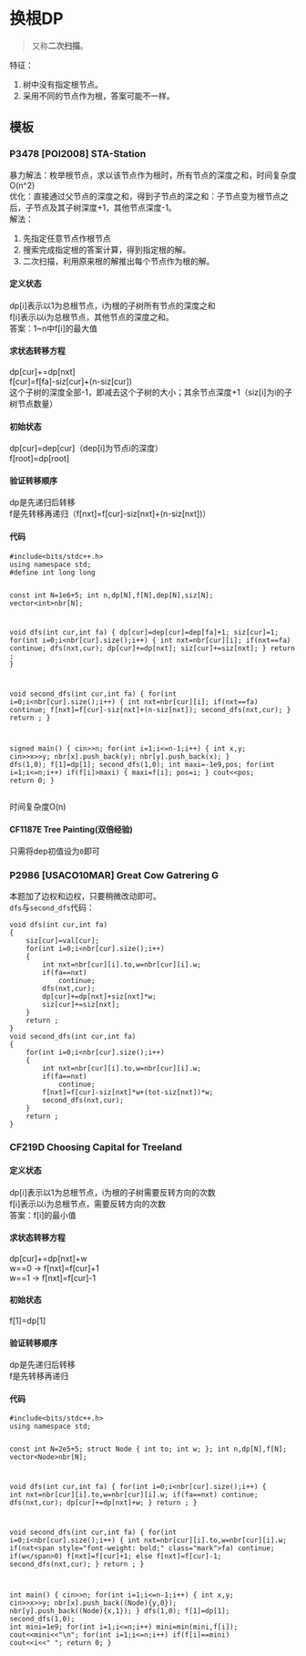 <h1>换根DP</h1>
<blockquote>
<p>又称<strong>二次扫描</strong>。</p>
</blockquote>
<p>特征：</p>
<ol>
<li>树中没有指定根节点。</li>
<li>采用不同的节点作为根，答案可能不一样。</li>
</ol>
<h2>模板</h2>
<h3>P3478 [POI2008] STA-Station</h3>
<p>暴力解法：枚举根节点，求以该节点作为根时，所有节点的深度之和，时间复杂度O(n^2)<br />
优化：直接通过父节点的深度之和，得到子节点的深之和：子节点变为根节点之后，子节点及其子树深度+1，其他节点深度-1。<br />
解法：</p>
<ol>
<li>先指定任意节点作根节点</li>
<li>搜索完成指定根的答案计算，得到指定根的解。</li>
<li>二次扫描，利用原来根的解推出每个节点作为根的解。</li>
</ol>
<h4>定义状态</h4>
<p>dp[i]表示以1为总根节点，i为根的子树所有节点的深度之和<br />
f[i]表示以i为总根节点，其他节点的深度之和。<br />
答案：1~n中f[i]的最大值</p>
<h4>求状态转移方程</h4>
<p>dp[cur]+=dp[nxt]<br />
f[cur]=f[fa]-siz[cur]+(n-siz[cur])<br />
这个子树的深度全部-1，即减去这个子树的大小；其余节点深度+1（siz[i]为i的子树节点数量）</p>
<h4>初始状态</h4>
<p>dp[cur]=dep[cur]（dep[i]为节点i的深度）<br />
f[root]=dp[root]</p>
<h4>验证转移顺序</h4>
<p>dp是先递归后转移<br />
f是先转移再递归（f[nxt]=f[cur]-siz[nxt]+(n-siz[nxt])）</p>
<h4>代码</h4>
<pre><code class="language-cpp">#include&lt;bits/stdc++.h&gt;
using namespace std;
#define int long long

const int N=1e6+5;
int n,dp[N],f[N],dep[N],siz[N];
vector&lt;int&gt;nbr[N];

void dfs(int cur,int fa)
{
	dp[cur]=dep[cur]=dep[fa]+1;
	siz[cur]=1;
	for(int i=0;i&lt;nbr[cur].size();i++)
	{
		int nxt=nbr[cur][i];
		if(nxt==fa)
			continue;
		dfs(nxt,cur);
		dp[cur]+=dp[nxt];
		siz[cur]+=siz[nxt];
	}
	return ;
}

void second_dfs(int cur,int fa)
{
	for(int i=0;i&lt;nbr[cur].size();i++)
	{
		int nxt=nbr[cur][i];
		if(nxt==fa)
			continue;
		f[nxt]=f[cur]-siz[nxt]+(n-siz[nxt]);
		second_dfs(nxt,cur);
	}
	return ;
}

signed main()
{
	cin&gt;&gt;n;
	for(int i=1;i&lt;=n-1;i++)
	{
		int x,y;
		cin&gt;&gt;x&gt;&gt;y;
		nbr[x].push_back(y);
		nbr[y].push_back(x);
	}
	dfs(1,0);
	f[1]=dp[1];
	second_dfs(1,0);
	int maxi=-1e9,pos;
	for(int i=1;i&lt;=n;i++)
		if(f[i]&gt;maxi)
		{
			maxi=f[i];
			pos=i;
		}
	cout&lt;&lt;pos;
	return 0;
}
</code></pre>
<p>时间复杂度O(n)</p>
<h4>CF1187E Tree Painting(双倍经验)</h4>
<p>只需将dep初值设为<code>0</code>即可</p>
<h3>P2986 [USACO10MAR] Great Cow Gatrering G</h3>
<p>本题加了边权和边权，只要稍微改动即可。<br />
<code>dfs</code>与<code>second_dfs</code>代码：</p>
<pre><code class="language-cpp">void dfs(int cur,int fa)
{
	siz[cur]=val[cur];
	for(int i=0;i&lt;nbr[cur].size();i++)
	{
		int nxt=nbr[cur][i].to,w=nbr[cur][i].w;
		if(fa==nxt)
			continue;
		dfs(nxt,cur);
		dp[cur]+=dp[nxt]+siz[nxt]*w;
		siz[cur]+=siz[nxt];
	}
	return ;
}
void second_dfs(int cur,int fa)
{
	for(int i=0;i&lt;nbr[cur].size();i++)
	{
		int nxt=nbr[cur][i].to,w=nbr[cur][i].w;
		if(fa==nxt)
			continue;
		f[nxt]=f[cur]-siz[nxt]*w+(tot-siz[nxt])*w;
		second_dfs(nxt,cur);
	}
	return ;
}
</code></pre>
<h3>CF219D Choosing Capital for Treeland</h3>
<h4>定义状态</h4>
<p>dp[i]表示以1为总根节点，i为根的子树需要反转方向的次数<br />
f[i]表示以i为总根节点，需要反转方向的次数<br />
答案：f[i]的最小值</p>
<h4>求状态转移方程</h4>
<p>dp[cur]+=dp[nxt]+w<br />
w==0 -&gt; f[nxt]=f[cur]+1<br />
w==1 -&gt; f[nxt]=f[cur]-1</p>
<h4>初始状态</h4>
<p>f[1]=dp[1]</p>
<h4>验证转移顺序</h4>
<p>dp是先递归后转移<br />
f是先转移再递归</p>
<h4>代码</h4>
<pre><code class="language-cpp">#include&lt;bits/stdc++.h&gt;
using namespace std;

const int N=2e5+5;
struct Node
{
	int to;
	int w;
};
int n,dp[N],f[N];
vector&lt;Node&gt;nbr[N];

void dfs(int cur,int fa)
{
	for(int i=0;i&lt;nbr[cur].size();i++)
	{
		int nxt=nbr[cur][i].to,w=nbr[cur][i].w;
		if(fa==nxt)
			continue;
		dfs(nxt,cur);
		dp[cur]+=dp[nxt]+w;
	}
	return ;
}

void second_dfs(int cur,int fa)
{
	for(int i=0;i&lt;nbr[cur].size();i++)
	{
		int nxt=nbr[cur][i].to,w=nbr[cur][i].w;
		if(nxt&lt;span style=&quot;font-weight: bold;&quot; class=&quot;mark&quot;&gt;fa)
			continue;
		if(w&lt;/span&gt;0)
			f[nxt]=f[cur]+1;
		else
			f[nxt]=f[cur]-1;
		second_dfs(nxt,cur);
	}
	return ;
}

int main()
{
	cin&gt;&gt;n;
	for(int i=1;i&lt;=n-1;i++)
	{
		int x,y;
		cin&gt;&gt;x&gt;&gt;y;
		nbr[x].push_back((Node){y,0});
		nbr[y].push_back((Node){x,1});
	}
	dfs(1,0);
	f[1]=dp[1];
	second_dfs(1,0);
	int mini=1e9;
	for(int i=1;i&lt;=n;i++)
		mini=min(mini,f[i]);
	cout&lt;&lt;mini&lt;&lt;&quot;\n&quot;;
	for(int i=1;i&lt;=n;i++)
		if(f[i]==mini)
			cout&lt;&lt;i&lt;&lt;&quot; &quot;;
	return 0;
}
</code></pre>
